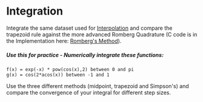 # Integration

Integrate the same dataset used for [Interpolation](https://github.com/aklsh/EE1103/tree/master/Assignment\3) and compare the trapezoid rule against the more advanced Romberg Quadrature (C code is in the Implementation here: [Romberg's Method](https://en.wikipedia.org/wiki/Romberg%27s_method)).

##### Use this for practice - Numerically integrate these functions:

    f(x) = exp(-x) * pow(cos(x),2) between 0 and pi
    g(x) = cos(2*acos(x)) between -1 and 1

Use the three different methods (midpoint, trapezoid and Simpson's) and compare the convergence of your integral for different step sizes.
